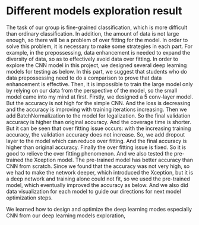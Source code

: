 # Different models exploration result
The task of our group is fine-grained classification, which is more difficult than ordinary classification. In addition, the amount of data is not large enough, so there will be a problem of over fitting for the model. In order to solve this problem, it is necessary to make some strategies in each part. For example, in the prepossessing, data enhancement is needed to expand the diversity of data, so as to effectively avoid data over fitting. In order to explore the CNN model in this project, we designed several deep learning models for testing as below.
In this part, we suggest that students who do data prepossessing need to do a comparison to prove that data enhancement is effective. Then, it is impossible to train the large model only by relying on our data from the perspective of the model, so the small model came into my mind at first. Firstly, we designed a 5 conv-layer model. But the accuracy is not high for the simple CNN. And the loss is decreasing and the accuracy is improving with training iterations increasing. 
Then we add BatchNormalization to the model for legalization. So the final validation accuracy is higher than original accuracy. And the coverage time is shorter. But it can be seen that over fitting issue occurs: with the increasing training accuracy, the validation accuracy does not increase.
So, we add dropout layer to the model which can reduce over fitting. And the final accuracy is higher than original accuracy. Finally the over fitting issue is fixed. So it is good to relieve the over fitting phenomenon.
And we also tested the pre-trained the Xception model. The pre-trained model has better accuracy than CNN from scratch. Since we found that the accuracy was not very high, so we had to make the network deeper, which introduced the Xception, but it is a deep network and training alone could not fit, so we used the pre-trained model, which eventually improved the accuracy as below. And we also did data visualization for each model to guide our directions for next model optimization steps.

We learned how to design and optimize the deep learning modes especially CNN from our deep learning models exploration, 
